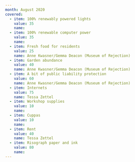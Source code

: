 ```yaml
---
month: August 2020
covered:
  - item: 100% renewably powered lights
    value: 35
    name: 
  - item: 100% renewable computer power
    value: 35
    name: 
  - item: Fresh food for residents
    value: 25
    name: Anne Kwasner/Gemma Deacon (Museum of Rejection)
  - item: Garden abundance
    value: 40
    name: Anne Kwasner/Gemma Deacon (Museum of Rejection)
  - item: A bit of public liability protection
    value: 60
    name: Anne Kwasner/Gemma Deacon (Museum of Rejection)
  - item: Internets
    value: 75
    name: Tessa Zettel
  - item: Workshop supplies
    value: 10
    name: 
  - item: Cuppas
    value: 10
    name: 
  - item: Rent
    value: 40
    name: Tessa Zettel
  - item: Risograph paper and ink
    value: 80
    name: 
---
```

